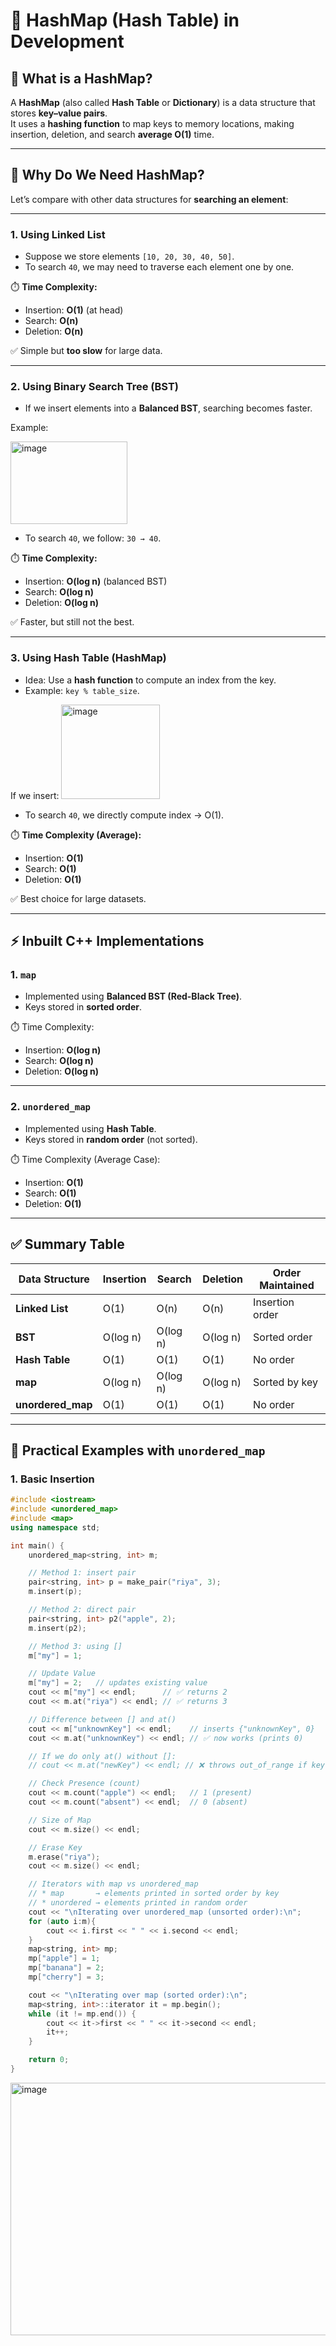 # 📌 HashMap (Hash Table) in Development

## 🔹 What is a HashMap?
A **HashMap** (also called **Hash Table** or **Dictionary**) is a data structure that stores **key–value pairs**.  
It uses a **hashing function** to map keys to memory locations, making insertion, deletion, and search **average O(1)** time.

---

## 🔎 Why Do We Need HashMap?  

Let’s compare with other data structures for **searching an element**:

---

### 1. Using **Linked List**  
- Suppose we store elements `[10, 20, 30, 40, 50]`.  
- To search `40`, we may need to traverse each element one by one.  

⏱️ **Time Complexity:**  
- Insertion: **O(1)** (at head)  
- Search: **O(n)**  
- Deletion: **O(n)**  

✅ Simple but **too slow** for large data.  

---

### 2. Using **Binary Search Tree (BST)**  
- If we insert elements into a **Balanced BST**, searching becomes faster.  

Example: 

<img width="187" height="132" alt="image" src="https://github.com/user-attachments/assets/a277acdc-a2b3-4116-8ef9-81b48b76377e" />


- To search `40`, we follow: `30 → 40`.  

⏱️ **Time Complexity:**  
- Insertion: **O(log n)** (balanced BST)  
- Search: **O(log n)**  
- Deletion: **O(log n)**  

✅ Faster, but still not the best.  

---

### 3. Using **Hash Table (HashMap)**  
- Idea: Use a **hash function** to compute an index from the key.  
- Example: `key % table_size`.  

If we insert:
<img width="158" height="151" alt="image" src="https://github.com/user-attachments/assets/5057b646-a296-467e-8ea3-ff51344150bd" />

- To search `40`, we directly compute index → O(1).  

⏱️ **Time Complexity (Average):**  
- Insertion: **O(1)**  
- Search: **O(1)**  
- Deletion: **O(1)**  

✅ Best choice for large datasets.  

---

## ⚡ Inbuilt C++ Implementations  

### 1. **`map`**
- Implemented using **Balanced BST (Red-Black Tree)**.  
- Keys stored in **sorted order**.  

⏱️ Time Complexity:  
- Insertion: **O(log n)**  
- Search: **O(log n)**  
- Deletion: **O(log n)**  

---

### 2. **`unordered_map`**
- Implemented using **Hash Table**.  
- Keys stored in **random order** (not sorted).  

⏱️ Time Complexity (Average Case):  
- Insertion: **O(1)**  
- Search: **O(1)**  
- Deletion: **O(1)**  

---

## ✅ Summary Table  

| Data Structure    | Insertion | Search   | Deletion | Order Maintained |
|-------------------|-----------|----------|----------|------------------|
| **Linked List**   | O(1)      | O(n)     | O(n)     | Insertion order  |
| **BST**           | O(log n)  | O(log n) | O(log n) | Sorted order     |
| **Hash Table**    | O(1)      | O(1)     | O(1)     | No order         |
| **map**           | O(log n)  | O(log n) | O(log n) | Sorted by key    |
| **unordered_map** | O(1)      | O(1)     | O(1)     | No order         |

---

## 🚀 Practical Examples with `unordered_map`

### 1. Basic Insertion
```cpp
#include <iostream>
#include <unordered_map>
#include <map>
using namespace std;

int main() {
    unordered_map<string, int> m;

    // Method 1: insert pair
    pair<string, int> p = make_pair("riya", 3);
    m.insert(p);

    // Method 2: direct pair
    pair<string, int> p2("apple", 2);
    m.insert(p2);

    // Method 3: using []
    m["my"] = 1;

    // Update Value
    m["my"] = 2;   // updates existing value
    cout << m["my"] << endl;      // ✅ returns 2
    cout << m.at("riya") << endl; // ✅ returns 3

    // Difference between [] and at()
    cout << m["unknownKey"] << endl;    // inserts {"unknownKey", 0}
    cout << m.at("unknownKey") << endl; // ✅ now works (prints 0)

    // If we do only at() without []:
    // cout << m.at("newKey") << endl; // ❌ throws out_of_range if key not present

    // Check Presence (count)
    cout << m.count("apple") << endl;   // 1 (present)
    cout << m.count("absent") << endl;  // 0 (absent)

    // Size of Map
    cout << m.size() << endl;

    // Erase Key
    m.erase("riya");
    cout << m.size() << endl;

    // Iterators with map vs unordered_map
    // * map       → elements printed in sorted order by key
    // * unordered → elements printed in random order
    cout << "\nIterating over unordered_map (unsorted order):\n";
    for (auto i:m){
        cout << i.first << " " << i.second << endl;
    }
    map<string, int> mp;
    mp["apple"] = 1;
    mp["banana"] = 2;
    mp["cherry"] = 3;

    cout << "\nIterating over map (sorted order):\n";
    map<string, int>::iterator it = mp.begin();
    while (it != mp.end()) {
        cout << it->first << " " << it->second << endl;
        it++;
    }

    return 0;
}
```
<img width="525" height="404" alt="image" src="https://github.com/user-attachments/assets/655fc27d-c679-463f-9c68-18f6dea126b2" />
